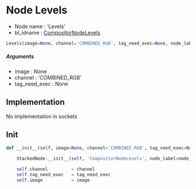 # Node Levels

- Node name : 'Levels'
- bl_idname : [CompositorNodeLevels](https://docs.blender.org/api/current/bpy.types.{bl_idname}.html)


``` python
Levels(image=None, channel='COMBINED_RGB', tag_need_exec=None, node_label=None, node_color=None)
```
##### Arguments

- image : None
- channel : 'COMBINED_RGB'
- tag_need_exec : None

## Implementation

No implementation in sockets

## Init

``` python
def __init__(self, image=None, channel='COMBINED_RGB', tag_need_exec=None, node_label=None, node_color=None):

    StackedNode.__init__(self, 'CompositorNodeLevels', node_label=node_label, node_color=node_color)

    self.channel         = channel
    self.tag_need_exec   = tag_need_exec
    self.image           = image
```
